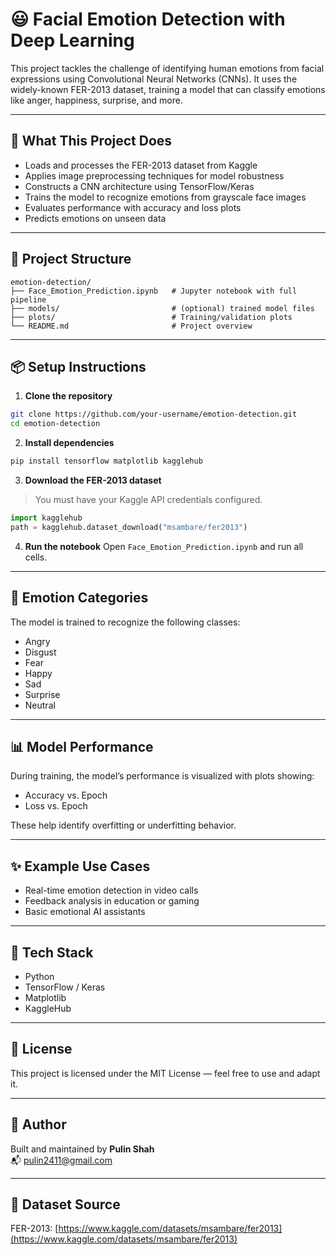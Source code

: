 
# 😃 Facial Emotion Detection with Deep Learning

This project tackles the challenge of identifying human emotions from facial expressions using Convolutional Neural Networks (CNNs). It uses the widely-known FER-2013 dataset, training a model that can classify emotions like anger, happiness, surprise, and more.

---

## 🧠 What This Project Does

- Loads and processes the FER-2013 dataset from Kaggle
- Applies image preprocessing techniques for model robustness
- Constructs a CNN architecture using TensorFlow/Keras
- Trains the model to recognize emotions from grayscale face images
- Evaluates performance with accuracy and loss plots
- Predicts emotions on unseen data

---

## 📁 Project Structure

```
emotion-detection/
├── Face_Emotion_Prediction.ipynb   # Jupyter notebook with full pipeline
├── models/                         # (optional) trained model files
├── plots/                          # Training/validation plots
└── README.md                       # Project overview
```

---

## 📦 Setup Instructions

1. **Clone the repository**
```bash
git clone https://github.com/your-username/emotion-detection.git
cd emotion-detection
```

2. **Install dependencies**
```bash
pip install tensorflow matplotlib kagglehub
```

3. **Download the FER-2013 dataset**
> You must have your Kaggle API credentials configured.

```python
import kagglehub
path = kagglehub.dataset_download("msambare/fer2013")
```

4. **Run the notebook**
Open `Face_Emotion_Prediction.ipynb` and run all cells.

---

## 🎯 Emotion Categories

The model is trained to recognize the following classes:

- Angry
- Disgust
- Fear
- Happy
- Sad
- Surprise
- Neutral

---

## 📊 Model Performance

During training, the model’s performance is visualized with plots showing:

- Accuracy vs. Epoch
- Loss vs. Epoch

These help identify overfitting or underfitting behavior.

---

## ✨ Example Use Cases

- Real-time emotion detection in video calls
- Feedback analysis in education or gaming
- Basic emotional AI assistants

---

## 🔧 Tech Stack

- Python
- TensorFlow / Keras
- Matplotlib
- KaggleHub

---

## 📄 License

This project is licensed under the MIT License — feel free to use and adapt it.

---

## 👤 Author

Built and maintained by **Pulin Shah**  
📬 pulin2411@gmail.com

---

## 📌 Dataset Source

FER-2013: [https://www.kaggle.com/datasets/msambare/fer2013](https://www.kaggle.com/datasets/msambare/fer2013)

